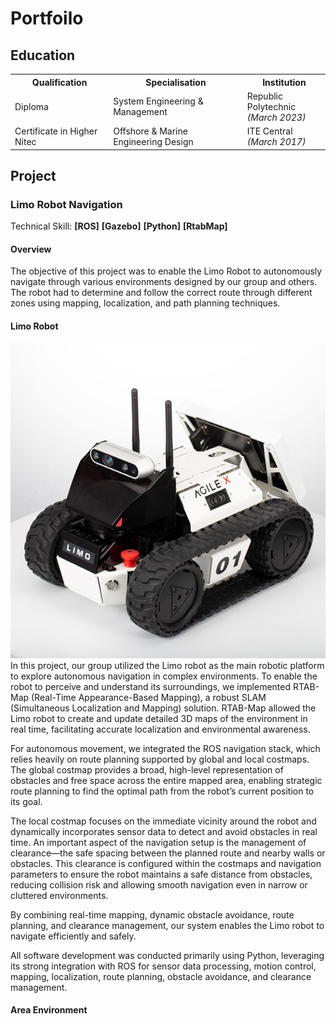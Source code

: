 # Portfoilo 


<h2 align="left">Education</h2>

<div align="left">

<table>
  <tr>
    <th>Qualification</th>
    <th>Specialisation</th>
    <th>Institution</th>
  </tr>
  <tr>
    <td>Diploma</td>
    <td>System Engineering & Management</td>
    <td>Republic Polytechnic<br><em>(March 2023)</em></td>
  </tr>
  <tr>
    <td>Certificate in Higher Nitec</td>
    <td>Offshore & Marine Engineering Design</td>
    <td>ITE Central<br><em>(March 2017)</em></td>
  </tr>
</table>

</div>

## Project
### Limo Robot Navigation
Technical Skill: <strong>[ROS]</strong>  <strong>[Gazebo]</strong>  <strong>[Python]</strong>  <strong>[RtabMap]</strong> 
#### Overview
The objective of this project was to enable the Limo Robot to autonomously navigate through various environments designed by our group and others. The robot had to determine and follow the correct route through different zones using mapping, localization, and path planning techniques.
#### Limo Robot
![Limo Robot](image/Limo.jpg)<br>
In this project, our group utilized the Limo robot as the main robotic platform to explore autonomous navigation in complex environments. To enable the robot to perceive and understand its surroundings, we implemented RTAB-Map (Real-Time Appearance-Based Mapping), a robust SLAM (Simultaneous Localization and Mapping) solution. RTAB-Map allowed the Limo robot to create and update detailed 3D maps of the environment in real time, facilitating accurate localization and environmental awareness.

For autonomous movement, we integrated the ROS navigation stack, which relies heavily on route planning supported by global and local costmaps. The global costmap provides a broad, high-level representation of obstacles and free space across the entire mapped area, enabling strategic route planning to find the optimal path from the robot’s current position to its goal.

The local costmap focuses on the immediate vicinity around the robot and dynamically incorporates sensor data to detect and avoid obstacles in real time. An important aspect of the navigation setup is the management of clearance—the safe spacing between the planned route and nearby walls or obstacles. This clearance is configured within the costmaps and navigation parameters to ensure the robot maintains a safe distance from obstacles, reducing collision risk and allowing smooth navigation even in narrow or cluttered environments.

By combining real-time mapping, dynamic obstacle avoidance, route planning, and clearance management, our system enables the Limo robot to navigate efficiently and safely.

All software development was conducted primarily using Python, leveraging its strong integration with ROS for sensor data processing, motion control, mapping, localization, route planning, obstacle avoidance, and clearance management.
#### Area Environment
